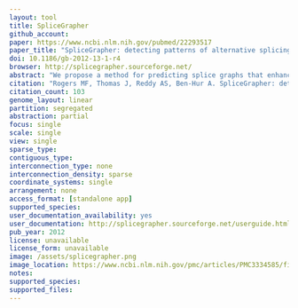 ```yaml
---
layout: tool 
title: SpliceGrapher
github_account: 
paper: https://www.ncbi.nlm.nih.gov/pubmed/22293517
paper_title: "SpliceGrapher: detecting patterns of alternative splicing from RNA-Seq data in the context of gene models and EST data."
doi: 10.1186/gb-2012-13-1-r4
browser: http://splicegrapher.sourceforge.net/
abstract: "We propose a method for predicting splice graphs that enhances curated gene models using evidence from RNA-Seq and EST alignments. Results obtained using RNA-Seq experiments in Arabidopsis thaliana show that predictions made by our SpliceGrapher method are more consistent with current gene models than predictions made by TAU and Cufflinks. Furthermore, analysis of plant and human data indicates that the machine learning approach used by SpliceGrapher is useful for discriminating between real and spurious splice sites, and can improve the reliability of detection of alternative splicing. SpliceGrapher is available for download at http://SpliceGrapher.sf.net."
citation: "Rogers MF, Thomas J, Reddy AS, Ben-Hur A. SpliceGrapher: detecting patterns of alternative splicing from RNA-Seq data in the context of gene models and EST data. Genome Biol. genomebiology.biomedcentral.com; 2012;13: R4."
citation_count: 103
genome_layout: linear
partition: segregated
abstraction: partial
focus: single
scale: single
view: single
sparse_type: 
contiguous_type: 
interconnection_type: none
interconnection_density: sparse
coordinate_systems: single
arrangement: none
access_format: [standalone app]
supported_species: 
user_documentation_availability: yes
user_documentation: http://splicegrapher.sourceforge.net/userguide.html
pub_year: 2012
license: unavailable
license_form: unavailable
image: /assets/splicegrapher.png
image_location: https://www.ncbi.nlm.nih.gov/pmc/articles/PMC3334585/figure/F1/
notes: 
supported_species: 
supported_files: 
---
```

